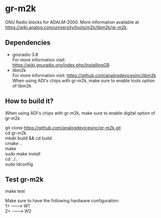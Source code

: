 # gr-m2k

GNU Radio blocks for ADALM-2000. More information available at https://wiki.analog.com/university/tools/m2k/libm2k/gr-m2k.

## Dependencies
 - gnuradio 3.8  
   For more information visit: https://wiki.gnuradio.org/index.php/InstallingGR
 - libm2k  
   For more information visit: https://github.com/analogdevicesinc/libm2k  
   When using ADI's chips with gr-m2k, make sure to enable tools option of libm2k

## How to build it?

When using ADI's chips with gr-m2k, make sure to enable digital option of gr-m2k

git clone https://github.com/analogdevicesinc/gr-m2k.git  
cd gr-m2k  
mkdir build && cd build  
cmake ..  
make  
sudo make install  
cd ../..  
sudo ldconfig  

## Test gr-m2k

make test  

Make sure to have the following hardware configuration:  
1+ ---> W1  
2+ ---> W2
